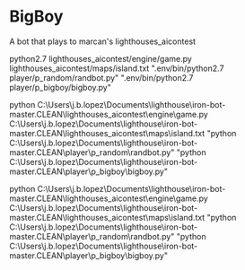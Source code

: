 # BigBoy
A bot that plays to marcan's lighthouses_aicontest

python2.7 lighthouses_aicontest/engine/game.py lighthouses_aicontest/maps/island.txt ".env/bin/python2.7 player/p_random/randbot.py" ".env/bin/python2.7 player/p_bigboy/bigboy.py"

python 
C:\Users\j.b.lopez\Documents\lighthouse\iron-bot-master.CLEAN\lighthouses_aicontest\engine\game.py 
C:\Users\j.b.lopez\Documents\lighthouse\iron-bot-master.CLEAN\lighthouses_aicontest\maps\island.txt 
"python C:\Users\j.b.lopez\Documents\lighthouse\iron-bot-master.CLEAN\player\p_random\randbot.py" 
"python C:\Users\j.b.lopez\Documents\lighthouse\iron-bot-master.CLEAN\player\p_bigboy\bigboy.py"

python C:\Users\j.b.lopez\Documents\lighthouse\iron-bot-master.CLEAN\lighthouses_aicontest\engine\game.py C:\Users\j.b.lopez\Documents\lighthouse\iron-bot-master.CLEAN\lighthouses_aicontest\maps\island.txt "python C:\Users\j.b.lopez\Documents\lighthouse\iron-bot-master.CLEAN\player\p_random\randbot.py" "python C:\Users\j.b.lopez\Documents\lighthouse\iron-bot-master.CLEAN\player\p_bigboy\bigboy.py"

